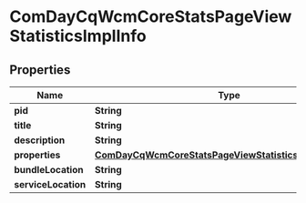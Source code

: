 

# ComDayCqWcmCoreStatsPageViewStatisticsImplInfo

## Properties

Name | Type | Description | Notes
------------ | ------------- | ------------- | -------------
**pid** | **String** |  |  [optional]
**title** | **String** |  |  [optional]
**description** | **String** |  |  [optional]
**properties** | [**ComDayCqWcmCoreStatsPageViewStatisticsImplProperties**](ComDayCqWcmCoreStatsPageViewStatisticsImplProperties.md) |  |  [optional]
**bundleLocation** | **String** |  |  [optional]
**serviceLocation** | **String** |  |  [optional]



